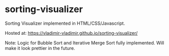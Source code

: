 # sorting-visualizer
Sorting Visualizer implemented in HTML/CSS/Javascript.

Hosted at: https://vladimir-vladimir.github.io/sorting-visualizer/

Note: Logic for Bubble Sort and Iterative Merge Sort fully implemented. Will make it look prettier in the future.
